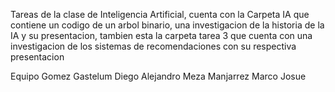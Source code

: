 Tareas de la clase de Inteligencia Artificial, cuenta con la Carpeta IA que contiene un codigo de un arbol binario, una investigacion de la historia de la IA y su presentacion, tambien esta la carpeta tarea 3 que cuenta con una investigacion de los sistemas de recomendaciones con su respectiva presentacion

Equipo
Gomez Gastelum Diego Alejandro
Meza Manjarrez Marco Josue
